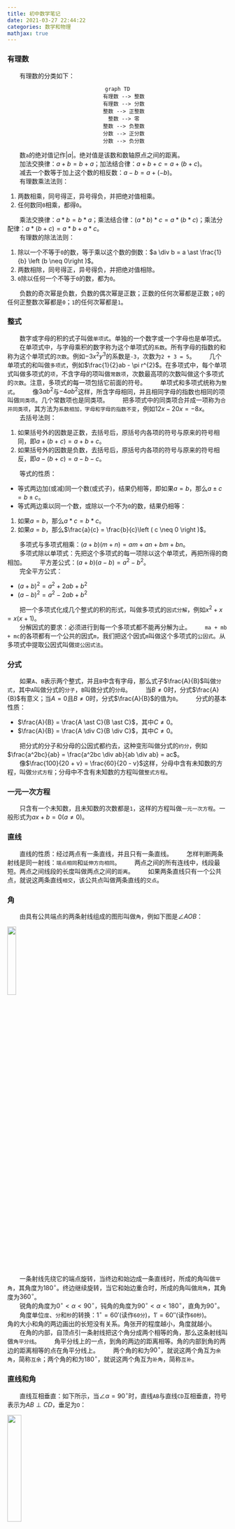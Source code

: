 ```yaml
---
title: 初中数学笔记
date: 2021-03-27 22:44:22
categories: 数学和物理
mathjax: true
---
```

### 有理数

&emsp;&emsp;有理数的分类如下：<!--more-->

<div align="center">

``` mermaid
graph TD
    有理数 --> 整数
    有理数 --> 分数
    整数 --> 正整数
    整数 --> 零
    整数 --> 负整数
    分数 --> 正分数
    分数 --> 负分数
```

</div>

&emsp;&emsp;数`a`的绝对值记作$\left | a \right |$。绝对值是该数和数轴原点之间的距离。<br>
&emsp;&emsp;加法交换律：$a + b = b + a$；加法结合律：$a + b + c = a + (b + c)$。<br>
&emsp;&emsp;减去一个数等于加上这个数的相反数：$a - b = a + (-b)$。<br>
&emsp;&emsp;有理数乘法法则：

1. 两数相乘，同号得正，异号得负，并把绝对值相乘。
2. 任何数同`0`相乘，都得`0`。

&emsp;&emsp;乘法交换律：$a \ast b = b \ast a$；乘法结合律：$(a \ast b) \ast c = a \ast (b \ast c)$；乘法分配律：$a \ast (b + c) = a \ast b + a \ast c$。<br>
&emsp;&emsp;有理数的除法法则：

1. 除以一个不等于`0`的数，等于乘以这个数的倒数：$a \div  b = a \ast \frac{1}{b} \left (b \neq 0\right )$。<br>
2. 两数相除，同号得正，异号得负，并把绝对值相除。
3. `0`除以任何一个不等于`0`的数，都为`0`。

&emsp;&emsp;负数的奇次幂是负数，负数的偶次幂是正数；正数的任何次幂都是正数；`0`的任何正整数次幂都是`0`；`1`的任何次幂都是`1`。

### 整式

&emsp;&emsp;数字或字母的积的式子叫做`单项式`。单独的一个数字或一个字母也是单项式。
&emsp;&emsp;在单项式中，与字母乘积的数字称为这个单项式的`系数`。所有字母的指数的和称为这个单项式的`次数`。例如$-3x^{2}y^{3}$的系数是`-3`，次数为`2 + 3 = 5`。
&emsp;&emsp;几个单项式的和叫做`多项式`，例如$\frac{1}{2}ab - \pi r^{2}$。在多项式中，每个单项式叫做多项式的`项`，不含字母的项叫做`常数项`，次数最高项的次数叫做这个多项式的`次数`。注意，多项式的每一项包括它前面的符号。
&emsp;&emsp;单项式和多项式统称为`整式`。
&emsp;&emsp;像$3ab^{2}$与$-4ab^{2}$这样，所含字母相同，并且相同字母的指数也相同的项叫做`同类项`。几个常数项也是同类项。
&emsp;&emsp;把多项式中的同类项合并成一项称为`合并同类项`，其方法为`系数相加，字母和字母的指数不变`，例如$12x - 20x = -8x$。<br>
&emsp;&emsp;去括号法则：

1. 如果括号外的因数是正数，去括号后，原括号内各项的符号与原来的符号相同，即$a + (b + c) = a + b + c$。<br>
2. 如果括号外的因数是负数，去括号后，原括号内各项的符号与原来的符号相反，即$a - (b + c) = a - b - c$。<br>

&emsp;&emsp;等式的性质：

- 等式两边加(或减)同一个数(或式子)，结果仍相等，即如果$a = b$，那么$a \pm c = b \pm c$。<br>
- 等式两边乘以同一个数，或除以一个不为`0`的数，结果仍相等：

1. 如果$a = b$，那么$a \ast c = b \ast c$。<br>
2. 如果$a = b$，那么$\frac{a}{c} = \frac{b}{c}\left ( c \neq 0 \right )$。<br>

&emsp;&emsp;多项式与多项式相乘：$(a + b)(m + n) = am + an + bm + bn$。<br>
&emsp;&emsp;多项式除以单项式：先把这个多项式的每一项除以这个单项式，再把所得的商相加。
&emsp;&emsp;平方差公式：$(a + b)(a - b) = a^2 - b^2$。<br>
&emsp;&emsp;完全平方公式：

- $(a + b)^2 = a^2 + 2ab + b^2$<br>
- $(a - b)^2 = a^2 - 2ab + b^2$<br>

&emsp;&emsp;把一个多项式化成几个整式的积的形式，叫做多项式的`因式分解`，例如$x^2 + x = x(x + 1)$。<br>
&emsp;&emsp;分解因式的要求：必须进行到每一个多项式都不能再分解为止。
&emsp;&emsp;`ma + mb + mc`的各项都有一个公共的因式`m`，我们把这个因式`m`叫做这个多项式的`公因式`。从多项式中提取公因式叫做`提公因式法`。

### 分式

&emsp;&emsp;如果`A`、`B`表示两个整式，并且`B`中含有字母，那么式子$\frac{A}{B}$叫做`分式`，其中`A`叫做分式的`分子`，`B`叫做分式的`分母`。
&emsp;&emsp;当$B \neq 0$时，分式$\frac{A}{B}$有意义；当$A = 0$且$B \neq 0$时，分式$\frac{A}{B}$的值为`0`。
&emsp;&emsp;分式的基本性质：

- $\frac{A}{B} = \frac{A \ast C}{B \ast C}$，其中$C \neq 0$。
- $\frac{A}{B} = \frac{A \div C}{B \div C}$，其中$C \neq 0$。

&emsp;&emsp;把分式的分子和分母的公因式都约去，这种变形叫做分式的`约分`，例如$\frac{a^2bc}{ab} = \frac{a^2bc \div ab}{ab \div ab} = ac$。<br>
&emsp;&emsp;像$\frac{100}{20 + v} = \frac{60}{20 - v}$这样，分母中含有未知数的方程，叫做`分式方程`；分母中不含有未知数的方程叫做`整式方程`。

### 一元一次方程

&emsp;&emsp;只含有一个未知数，且未知数的次数都是`1`，这样的方程叫做`一元一次方程`。一般形式为$ax + b = 0\left ( a \neq 0\right )$。<br>

### 直线

&emsp;&emsp;直线的性质：经过两点有一条直线，并且只有一条直线。
&emsp;&emsp;怎样判断两条射线是同一射线：`端点相同`和`延伸方向相同`。
&emsp;&emsp;两点之间的所有连线中，线段最短。两点之间线段的长度叫做两点之间的`距离`。
&emsp;&emsp;如果两条直线只有一个公共点，就说这两条直线`相交`，该公共点叫做两条直线的`交点`。

### 角

&emsp;&emsp;由具有公共端点的两条射线组成的图形叫做`角`，例如下图是$\angle AOB$：

<img src="./初中数学笔记/角.png" width=20%>

&emsp;&emsp;一条射线先绕它的端点旋转，当终边和始边成一条直线时，所成的角叫做`平角`，其角度为$180^{\circ}$。终边继续旋转，当它和始边重合时，所成的角叫做`周角`，其角度为$360^{\circ}$。<br>
&emsp;&emsp;锐角的角度为$0^{\circ}< \alpha < 90^{\circ}$，钝角的角度为$90^{\circ}< \alpha < 180^{\circ}$，直角为$90^{\circ}$。<br>
&emsp;&emsp;角度单位`度`、`分`和`秒`的转换：$1^{\circ} = {60}'$(读作`60分`)，${1}' = 60''$(读作`60秒`)。
&emsp;&emsp;角的大小和角的两边画出的长短没有关系。角张开的程度越小，角度就越小。
&emsp;&emsp;在角的内部，自顶点引一条射线把这个角分成两个相等的角，那么这条射线叫做`角平分线`。
&emsp;&emsp;角平分线上的一点，到角的两边的距离相等。角的内部到角的两边的距离相等的点在角平分线上。
&emsp;&emsp;两个角的和为$90^{\circ}$，就说这两个角互为`余角`，简称`互余`；两个角的和为$180^{\circ}$，就说这两个角互为`补角`，简称`互补`。

### 直线和角

&emsp;&emsp;直线互相垂直：如下所示，当$\angle \alpha = 90^{\circ}$时，直线`AB`与直线`CD`互相垂直，符号表示为$AB \perp CD$，垂足为`O`：

<img src="./初中数学笔记/直线垂直.png" width=25%>

&emsp;&emsp;一条直线的垂线有无数条。过直线上(或外)一点，有且只有一条直线与已知直线垂直。
&emsp;&emsp;垂线段：在下图中，线段`PO`与直线$l$互相垂直，我们称`PO`为点`P`到直线$l$的垂线段：

<img src="./初中数学笔记/垂线段.png" width=30%>

&emsp;&emsp;连接直线外的一点和直线上各点的所有线段中，垂线段最短。直线外一点到这条直线的垂线段的长度，叫做`点到直线的距离`。
&emsp;&emsp;三线八角：两条直线`AB`和`CD`被第三条直线`EF`所截，构成`8`个角，简称`三线八角`。直线`AB`和`CD`是被截直线，`EF`是截线：

<img src="./初中数学笔记/三线八角.png" width=30%>

&emsp;&emsp;上图中的$\angle 1$和$\angle 5$的关系是`同位角`，其特点如下：

1. 两角在截线的同侧。
2. 两角在被截直线的同一方。

&emsp;&emsp;上图中的$\angle 3$和$\angle 5$的关系是`内错角`，其特点如下：

1. 两角在截线的同侧。
2. 两角在被截直线之间。

&emsp;&emsp;上图中的$\angle 4$和$\angle 5$的关系是`同旁内角`，其特点如下：

1. 两角在截线的同侧。
2. 两角在被截直线之间。

&emsp;&emsp;平行线：在同一平面内，不相交的两条直线叫做`平行线`，记作$AB \parallel CD$。<br>
&emsp;&emsp;平行公理：经过直线外一点，有且仅有一条直线与这条直线平行。如果两条直线都和第三条直线平行，那么这两条直线也平行。
&emsp;&emsp;两条直线被第三条直线所截：

1. 如果同位角相等，那么这两条直线平行。
2. 如果内错角相等，那么这两条直线平行。
3. 如果同旁内角互补，那么这两条直线平行。

&emsp;&emsp;两条平行线被第三条直线所截，则同位角相等、内错角相等，并且同旁内角互补。

### 命题

&emsp;&emsp;一般的，在数学中把用语言、符号或式子表达的，可以判断真假的陈述句叫做`命题`。
&emsp;&emsp;如果题设成立，那么结论一定成立，这样的命题称为`真命题`；如果题设成立时，不能保证结论一定成立，那么这样的命题称为`假命题`。
&emsp;&emsp;一些命题的正确性是经过推理过程证明的，这样得到的真命题叫做`定理`，而这个推理过程叫做`证明`。
&emsp;&emsp;对于两个命题，如果一个命题的条件和结论分别是另外一个命题的结论和条件，那么这两个命题叫做`互逆命题`，其中一个命题叫做`原命题`，另外一个命题叫做原命题的`逆命题`。
&emsp;&emsp;四种命题的形式：设`p`为原命题条件，`q`为原命题结论，则：

1. `原命题`：若`p`则`q`。
2. `逆命题`：若`q`则`p`。
3. `否命题`：若`非p`则`非q`。
4. `逆否命题`：若`非q`则`非p`。

&emsp;&emsp;四种命题的真假关系：

1. 两个命题互为逆否命题，它们有相同的真假性。
2. 两个命题为互逆命题或互否命题，它们的真假性没有关系。

<img src="./初中数学笔记/四种命题的关系.png" width=50%>

&emsp;&emsp;用联结词`且`把`p`与`q`联结起来称为一个新命题，记作$p \wedge q$，读作`p且q`。
&emsp;&emsp;用联结词`或`把`p`与`q`联结起来称为一个新命题，记作$p \vee q$，读作`p或q`。
&emsp;&emsp;对于一个命题`p`如果将它否定，就得到一个新命题，记作$\neg p$，读作`非p`。

$p$ | $q$ | $p \wedge q$ | $p \vee q$ | $\neg p$
----|-----|--------------|------------|---------
真  | 真  | 真            | 真         | 假
真  | 假  | 假            | 真         | 假
假  | 真  | 假            | 真         | 真
假  | 假  | 假            | 假         | 真

### 平移

&emsp;&emsp;把一个图形整体沿着某一直线方向移动，会得到一个新的图形，该图形与原图形的形状和大小完全相同。
&emsp;&emsp;新图形的每一个点，都是原图形中的某一点移动后得到的，这两个点是对应点，连接各组对应点的线段平行且相等。图形的这种移动叫做`平移变换`，简称`平移`。

### 平方根和算术平方根

&emsp;&emsp;如果$x^{2} = a \left ( x > 0\right )$，则`x`叫做`a`的`算术平方根`，记作$x = \sqrt{a}$。规定`0`的算术平方根是`0`，即$\sqrt{0} = 0$。<br>
&emsp;&emsp;如果$x^{2} = a$，那么`x`叫做`a`的`平方根`，也叫做`二次方根`。求一个数的平方根的运算，叫做`开平方`，其中`a`叫`被平方数`。
&emsp;&emsp;平方根和算术平方根的联系：

1. 平方根包含算术平方根，算术平方根是平方根的一种。
2. `0`的平方根和算术平方根都是`0`。

&emsp;&emsp;平方根和算术平方根的区别：

1. 一个正数有`2`个平方根，只有`1`个算术平方根。
2. 正数`a`的算术平方根表示为$\sqrt{a}$，而平方根表示为$\pm \sqrt{a}$。

### 二次根式

&emsp;&emsp;一般地，我们把形如$\sqrt{a}(a \geq 0)$的式子叫做`二次根式`。$\sqrt{a}$是一个非负数。<br>
&emsp;&emsp;非负数的算术平方根的平方等于它本身，即$(\sqrt{a})^2 = a (a \geq 0)$。<br>
&emsp;&emsp;二次根式还有如下性质：

$$
\sqrt{a^2} = \left\{\begin{matrix}
a & a > 0 \\
0 & a = 0 \\
-a & a < 0
\end{matrix}\right.
$$

&emsp;&emsp;二次根式乘法法则：$\sqrt{a} \ast \sqrt{b} = \sqrt{a \ast b}(a \geq 0且b \geq 0)$。<br>
&emsp;&emsp;二次根式除法法则：$\frac{\sqrt{a}}{\sqrt{b}} = \sqrt{\frac{a}{b}}(a \geq 0且b > 0)$。<br>
&emsp;&emsp;`最简二次根式`是满足下列两个条件的二次根式：

1. 被开方数不含分母，且分母中不含二次根式。
2. 被开方数中不含有能开得尽方的因数或因式。

### 立方根

&emsp;&emsp;一般的，如果一个数的立方等于`a`，这个数就叫做`a`的`立方根`，也叫做`三次方根`，记作$\sqrt[3]{a}$。求一个数的立方根的运算，叫做`开立方`。

### 无理数

&emsp;&emsp;任何一个有理数都可以写成有限小数或无线循环小数。无限不循环小数叫做`无理数`。
&emsp;&emsp;有理数和无理数统称为`实数`。实数与数轴上的点是一一对应的。

### 直角坐标系

&emsp;&emsp;象限图如下：

<img src="./初中数学笔记/象限图.png" width=30%>

&emsp;&emsp;坐标轴上的点不属于任何象限。原点的坐标是$(0, 0)$。<br>
&emsp;&emsp;第一、二、三、四象限内的坐标的符号分别是$(+, +)$、$(-, +)$、$(-, -)$和$(+, -)$。<br>
&emsp;&emsp;坐标轴上点的坐标至少有一个是`0`：横坐标上点的纵坐标为`0`，表示为$(x, 0)$；纵坐标上点的横坐标为`0`，表示为$(0, y)$。<br>
&emsp;&emsp;纵坐标相同的点的连线平行于`x`轴；横坐标相同的点的连线平行于`y`轴。
&emsp;&emsp;点关于`x`轴对称，则横坐标相同，纵坐标互为相反数；点关于`y`轴对称，则纵坐标相同，横坐标互为相反数；点关于原点对称，则横坐标、纵坐标均互为相反数。
&emsp;&emsp;在平面直角坐标系中，将点$(x, y)$向右平移`a`个单位长度，可以得到对应点$(x + a, y)$；将点$(x, y)$向左平移`a`个单位长度，可以得到对应点$(x - a, y)$。<br>
&emsp;&emsp;在平面直角坐标系中，将点$(x, y)$向上平移`b`个单位长度，可以得到对应点$(x, y + b)$；将点$(x, y)$向下平移`b`个单位长度，可以得到对应点$(x, y - b)$。

### 立体图形

&emsp;&emsp;立体图形的分类如下：

<div align="center">

``` mermaid
graph TD
    立体图形 --> 柱体
    柱体 --> 圆柱
    柱体 --> 棱柱
    立体图形 --> 球体
    立体图形 --> 锥体
    锥体 --> 锥柱
    锥体 --> 棱锥
```

</div>

### 二元一次方程

&emsp;&emsp;含有`2`个未知数，并且含有未知数的项的次数都是`1`，这样的方程叫做`二元一次方程`，例如$x + y = 22$。<br>
&emsp;&emsp;把具有相同未知数的`2`个二元一次方程合在一起，就组成了一个`二元一次方程组`。如下的方程组也可以称为二元一次方程组：

$$
\left\{\begin{matrix}
x = 6\\
x + y = 8
\end{matrix}\right.
$$

&emsp;&emsp;使二元一次方程两边的值都相同的`2`个未知数的值，叫做`二元一次方程的解`。二元一次方程组的两个方程的公共解，叫做`二元一次方程组的解`。

### 调查

&emsp;&emsp;考察全体对象的调查叫做`全面调查`，也叫做`普查`。
&emsp;&emsp;只抽取一部分对象进行调查，然后根据调查数据推断全体对象的情况叫做`抽样调查`。
&emsp;&emsp;要考察的全体对象称为`总体`。组成总体的每一个考察对象叫做`个体`。被抽取的那些个体组成一个`样本`。样本中的个体数量叫做`样本容量`。
&emsp;&emsp;一般地，设一个总体含有`N`个个体，如果通过逐个抽取的方法从中抽取一个样本，且每次抽取时各个个体被抽到的概率相等，则这样的抽样方法叫做`简单随机抽样`。
&emsp;&emsp;频率分布直方图如下，其制作步骤为：

1. 找出所有数据中的最大值和最小值，并算出它们的差。
2. 决定组距和组数。
3. 将数组进行分组。
4. 将数据以表格的形式列出来。
5. 画频数分布直方图。

<img src="./初中数学笔记/频率分布直方图.png" width=30%>

&emsp;&emsp;连接频率分布直方图中各个小长方形上端的中点，就得到了频率分布折线图。
&emsp;&emsp;随着样本容量的增加，作图时所分的组数增加，组距减少，相应的频率折线图会越来越接近于一条光滑的曲线，这条曲线在统计中称为`总体密度曲线`。

### 三角形

&emsp;&emsp;由三条不在同一条直线上的线段顺次连接组成的平面图形叫做`三角形`。下图是$\Delta ABC$：

<img src="./初中数学笔记/三角形.png" width=25%>

&emsp;&emsp;三角形面积的计算公式：`面积 = 底 * 高 ÷ 2`。
&emsp;&emsp;三角形的分类如下：

- `锐角三角形`：三个角都是锐角的三角形。
- `直角三角形`：有一个角是直角的三角形。
- `钝角三角形`：有一个角是钝角的三角形。

&emsp;&emsp;三角形的任意两边之和大于第三条边。这也说明三条线段要组成一个三角形，必须满足任意两条线段的和大于第三条边。
&emsp;&emsp;在三角形中，任意两边之差小于第三条边。
&emsp;&emsp;从三角形中的一个顶点向它的对边所在的直线做垂线，顶点和垂足之间的线段叫做三角形的`高`。
&emsp;&emsp;在三角形中，连接一个顶点与它对边中点的线段，叫做这个三角形这条边上的`中线`。三角形的三条中线相较于一点，交点在三角形的内部。
&emsp;&emsp;在一个三角形中，一个内角的角平分线与它的对边相交，这个角的顶点与交点之间的线段，叫做三角形的`角平分线`。三角形的三条角平分线相较于一点，交点在三角形的内部。
&emsp;&emsp;三角形具有稳定性，而四边形不具有稳定性。
&emsp;&emsp;三角形的内角和为$180^{\circ}$。<br>
&emsp;&emsp;在三角形中，内角的一边与另一边的反向延长线组成的角，叫做三角形的`外角`，例如$\Delta ACD$：

<img src="./初中数学笔记/外角.png" width=30%>

&emsp;&emsp;三角形的一个外角等于与它不相邻的两个内角的和。三角形的一个外角大于任何一个与它不相邻的内角。
&emsp;&emsp;能够完全重合的两个三角形叫做`全等三角形`，例如下图是`2`个全等三角形，记作$\Delta ABC \cong \Delta DEF$，读作`三角形ABC全等于三角形DEF`：

<img src="./初中数学笔记/全等三角形.png" width=50%>

&emsp;&emsp;在全等三角形中，互相重合的顶点叫做`对应顶点`，互相重合的边叫做`对应边`，互相重合的角叫做`对应角`。
&emsp;&emsp;注意，当$\Delta ABC \cong \Delta DEF$时，通常把对应顶点的字母写在对应的位置上。<br>
&emsp;&emsp;三角形全等判定：

1. 三边对应相等的两个三角形全等。
2. 两边和它们的夹角对应相等的两个三角形全等。
3. 两角和它们的夹边对应相等的两个三角形全等。
4. 有两角和其中一个角所对的边对应相等的两个三角形全等。
5. 斜边和一条直角边对应相等的两个直角三角形全等。

&emsp;&emsp;在直角三角形中，如果一个锐角等于$30^{\circ}$，那么它所对的直角边等于斜边的一半。<br>
&emsp;&emsp;如果三角形一边上的中线等于这条边的一半，那么这个三角形是直角三角形。

### 多边形

&emsp;&emsp;一般的，由`n`条不在同一直线上的线段首尾顺次连接组成的图形，叫做`n边形`，又称为`多边形`。
&emsp;&emsp;在平面内，内角都相等，边也相等的多边形叫做`正多边形`。
&emsp;&emsp;`n`边形的内角和是$(n - 2) \ast 180^{\circ}$，外角和是$360^{\circ}$。<br>
&emsp;&emsp;`正n边形`是具有`n`条相等边的正多边形。
&emsp;&emsp;圆的内接正`n`边形：依次连接各分点所得的多边形是这个圆的内接正`n`边形，而这个圆称为正`n`边形的`外接圆`。
&emsp;&emsp;圆的外切正`n`边形：经过各分点作圆的切线，以相邻切线的交点为顶点的多边形是这个圆的外切正`n`边形，而这个圆称为正`n`边形的`内切圆`。
&emsp;&emsp;一个正多边形一定有外接圆和内切圆。
&emsp;&emsp;正多边形的外接圆(或内切圆)的圆心叫做正多边形的`中心`；正多边形的外接圆的半径叫做正多边形的`半径`；正多边形的每一条边所对的外接圆的圆心角叫做正多边形的`中心角`；正多边形的外接圆圆心(或内切圆圆心)到正多边形某一边的距离是正多边形的`边心距`。

### 轴对称

&emsp;&emsp;把一个图形沿着某一条直线折叠，如果它能够与另一个图形重合，那么就说明这两个图形关于这条直线对称，或者说这两个图形出`轴对称`。我们把这条直线叫做`对称轴`。折叠后重合的点是对应点，叫做`对称点`。
&emsp;&emsp;经过线段的中点且与之垂直的直线，就叫做`垂直平分线`，也叫`中垂线`。
&emsp;&emsp;如果两个图形关于某直线对称，那么对称轴是任何一对对称点所连线段的垂直平分线。
&emsp;&emsp;线段垂直平分线上的点到这条线段两个端点的距离相等。与一条线段两个端点距离相等的点，在这条线段的垂直平分线上。
&emsp;&emsp;三角形三条边的垂直平分线相交于一点，这个点到三角形三个顶点的距离相等。

### 等腰三角形

&emsp;&emsp;有两条边相等的三角形叫做`等腰三角形`。相等的两边叫做`腰`，另一边叫做`底边`，两腰的夹角叫做`顶角`，腰和底边的夹角叫`底角`。
&emsp;&emsp;等腰三角形的底角相等。
&emsp;&emsp;等腰三角形的三线合一：等腰三角形的角平分线、底边的中垂线、底边上的高互相重合。

### 等边三角形

&emsp;&emsp;三条边都相等的三角形叫做`等边三角形`。等边三角形的内角都相等，为$60^{\circ}$。<br>
&emsp;&emsp;等边三角形的判定：

1. 三条边都相等。
2. 三个内角都相等。
3. 由一个内角为$60^{\circ}$的等腰三角形。

### 勾股定理

&emsp;&emsp;`勾股定理`：如果直角三角形的两直角边长分别为`a`、`b`，斜边长为`c`，那么$a^2 + b^2 = c^2$。<br>
&emsp;&emsp;勾股定理的逆定理：如果三角形的`3`个边长`a`、`b`、`c`满足$a^2 + b^2 = c^2$，那么这个三角形是直角三角形。

### 幂

&emsp;&emsp;规定$a^0 = 1$，其中$a \neq 0$。<br>
&emsp;&emsp;同底数幂的相乘，底数不变，指数相加，即$a^{m} \ast a^{n} = a^{m + n}$，其中`m`和`n`都是整数。
&emsp;&emsp;同底数幂的相除，底数不变，指数相减，即$a^{m} \div a^{n} = a^{m - n}$，其中`m`和`n`都是整数。
&emsp;&emsp;幂的乘方的运算公式：$(a^{m})^{n} = a^{mn}$，其中`m`和`n`都是整数。
&emsp;&emsp;积的乘方的运算公式：$(ab)^{n} = a^{n}b^{n}$，其中`n`为整数。
&emsp;&emsp;商的乘方的运算公式：$(\frac{a}{b})^{n} = \frac{a^n}{b^n}$，其中`n`为整数。

### 一元二次方程

&emsp;&emsp;只含有一个未知数，并且未知数项的最高次数是`2`的整式方程叫做`一元二次方程`。
&emsp;&emsp;一元二次方程经过整理都可化成一般形式$ax^2 + bx + c = 0(a \neq 0)$，其中$ax^2$叫作`二次项`，$a$是二次项系数；$bx$叫作`一次项`，$b$是一次项系数；$c$叫作`常数项`。
&emsp;&emsp;使一元二次方程等号两边相等的未知数的值，叫做`一元二次方程的解`，也叫做`一元二次方程的根`。
&emsp;&emsp;一元二次方程的解的可能形式：形如$(x + m)^2 = n$的一元二次方程：

1. 当$n > 0$时，一元二次方程有两个不相等的实数根。
2. 当$n = 0$时，一元二次方程有两个相等的实数根。
3. 当$n < 0$时，一元二次方程没有实数根。

&emsp;&emsp;将一元二次方程转化为$(x + m)^2 = n(n \geq 0)$的形式叫做`配方法`。
&emsp;&emsp;求根公式：解一元二次方程$ax^2 + bx + c = 0(a \neq 0)$，若$b^2 - 4ac \geq 0$，可得方程的根：

$$
x = \frac{-b \pm \sqrt{b^2 - 4ac}}{2a}
$$

&emsp;&emsp;用求根公式解一元二次方程的方法叫做`公式法`。其中式子$b^2 - 4ac$叫做一元二次方程$ax^2 + bx + c = 0(a \neq 0)$的`判别式`，通常用$\Delta$表示，即$\Delta = b^2 - 4ac$。若$b^2 - 4ac < 0$，则原方程无解。<br>
&emsp;&emsp;`韦达定理`：设一元二次方程$ax^2 + bx + c = 0(a \neq 0)$的两个根分别为$x_1$、$x_2$，则它们有如下关系：

$$
\begin{align}
x_1 + x_2 &= -\frac{b}{a} \notag \\
x_1 * x_2 &= \frac{c}{a} \notag
\end{align}
$$

### 二次函数

&emsp;&emsp;一般地，把形如$y = ax^2 + bx + c(a \neq 0)$的函数叫做`二次函数`，其中$a$称为`二次项系数`，$b$为`一次项系数`，$c$为`常数项`。`x`为自变量，`y`为因变量。
&emsp;&emsp;二次函数的图像形如物体抛射时所经过的路径，我们把它叫做`抛物线`。对称轴与抛物线的交点叫做抛物线的`顶点`。顶点是抛物线的最高点或最低点。
&emsp;&emsp;当$a > 0$时，抛物线$y = ax^2$的对称轴是`y`轴，顶点是原点，开口向上，顶点是抛物线的最低点，$a$越大，抛物线的开口越小。<br>
&emsp;&emsp;当$a < 0$时，抛物线$y = ax^2$的对称轴是`y`轴，顶点是原点，开口向下，顶点是抛物线的最高点，$\left | a \right |$越大，抛物线的开口越小。<br>
&emsp;&emsp;抛物线$y = ax^2 + k$的图像可由$y = ax^2$图像向上或向下平移得到：当$k > 0$，向上平移；当$k < 0$，向下平移。<br>
&emsp;&emsp;抛物线$y = ax^2 + k$的性质：

1. 当$a > 0$时，开口向上；当$a < 0$时，开口向下。
2. 对称轴是`y`轴。
3. 顶点坐标是$(0, k)$。
4. $\left | a \right |$越大，开口越小。

&emsp;&emsp;抛物线$y = a(x - h)^2$的性质：

1. 当$a > 0$时，开口向上；当$a < 0$时，开口向下。
2. 对称轴是$x = h$。
3. 顶点坐标是$(h, 0)$。
4. $\left | a \right |$越大，开口越小。

&emsp;&emsp;抛物线左右移动的原则是`左加右减`：

1. 把抛物线$y = -\frac{1}{2}x^2$向左平移`1`个单位，就得到抛物线$y = -\frac{1}{2}(x + 1)^2$。<br>
2. 把抛物线$y = -\frac{1}{2}x^2$向右平移`1`个单位，就得到抛物线$y = -\frac{1}{2}(x - 1)^2$。

&emsp;&emsp;抛物线$y = a(x - h)^2 + k$的性质：

1. 当$a > 0$时，开口向上；当$a < 0$时，开口向下。
2. 对称轴是$x = h$。
3. 顶点坐标是$(h, k)$。
4. $\left | a \right |$越大，开口越小。

&emsp;&emsp;把函数$y = ax^2 + bx + c$通过配方法变成`顶点式`：

$$
y = ax^2 + bx + c = a(x + \frac{b}{2a})^2 + \frac{4ac - b^2}{4a}
$$

其中对称轴是$x = -\frac{b}{2a}$，顶点是$(-\frac{b}{2a}, \frac{4ac - b^2}{4a})$。<br>
&emsp;&emsp;二次函数$y = ax^2 + bx + c$的图像与`x`轴交点的个数：

1. 如果$b^2 - 4ac > 0$，则有`2`个交点。
2. 如果$b^2 - 4ac = 0$，则有`1`个交点。
3. 如果$b^2 - 4ac < 0$，则没有交点。

### 旋转

&emsp;&emsp;在平面内，一个图形绕着一个定点`O`转动一定的角度，得到另一个图形的变化叫做`旋转`。这个定点叫做`旋转中心`，旋转的角度叫做`旋转角`。如果一个图形上的点`A`经过旋转变为点`A'`，那么这两个点叫做旋转的`对应点`。
&emsp;&emsp;旋转的性质如下：

1. 旋转前、后的图形全等。
2. 对应点到旋转中心的距离相等。
3. 每一对对应点与旋转中心所连线段的夹角等于旋转角。

&emsp;&emsp;`中心对称`：如果把一个图形绕着某一点旋转$180^{\circ}$后，能与另一个图形重合，那么我们就说，这两个图形成中心对称。这个点叫做`对称中心`，这两个图形中的对应点叫做关于中心的`对称点`。
&emsp;&emsp;关于中心对称的两个图形，对称点所连线段经过对称中心，而且被对称中心平分。
&emsp;&emsp;`中心对称图形`：如果把一个图形绕着某一点旋转$180^{\circ}$后，能与自身重合，那么我们就说，这个图形成中心对称图形。<br>
&emsp;&emsp;点的对称变换：

1. 关于原点对称：两个点关于原点对称时，它们的坐标的符号相反，即点$P(x, y)$关于原点的对称点为$P'(-x, -y)$。
2. 关于`x`轴对称：两个点关于`x`轴对称时，它们的坐标中，`x`相等，`y`的符号相反，即点$P(x, y)$关于`x`轴的对称点为$P'(x, -y)$。
3. 关于`y`轴对称：两个点关于`y`轴对称时，它们的坐标中，`y`相等，`x`的符号相反，即点$P(x, y)$关于`y`轴的对称点为$P'(-x, y)$。
4. 关于直线$y = x$对称：两个点关于直线$y = x$对称时，横坐标与纵坐标互相对换，即$P(x, y)$关于直线$y = x$的对称点为$P'(y, x)$。
5. 两个点关于直线$y = -x$对称时，横坐标与纵坐标互相对换，并且取反，即$P(x, y)$关于直线$y = -x$的对称点为$P'(-y, -x)$。

### 扇形

&emsp;&emsp;一条圆弧和经过这条圆弧两端的两条半径所围成的图形叫`扇形`。
&emsp;&emsp;`弧长公式`：若设$\odot O$的半径为`R`，则$n^{\circ}$的圆心角所对的弧长$l$为：

$$
l = \frac{n \pi R}{180}
$$

&emsp;&emsp;若设$\odot O$的半径为`R`，则$n^{\circ}$的圆心角所对的弧长$S$为：

$$
S = \frac{n \pi R^2}{360}
$$

&emsp;&emsp;用弧长$l$来表示扇形的面积：$S = \frac{1}{2}lR$。

### 圆锥

&emsp;&emsp;以直角三角形的直角边所在直线为旋转轴，其余两边旋转$360^{\circ}$而成的曲面所围成的几何体叫做`圆锥`。
&emsp;&emsp;垂直于轴的边旋转而成的曲面叫做圆锥的`底面`。不垂直于轴的边旋转而成的曲面叫做圆锥的`侧面`。
&emsp;&emsp;圆锥的`高`：圆锥的顶点到圆锥的底面圆心之间的距离。
&emsp;&emsp;圆锥的`母线`：圆锥底面圆周上任意一点到顶点的距离。
&emsp;&emsp;设圆锥的底面半径为$r$，母线长度为$l$，高为$h$，则$l^2 = r^2 + h^2$。<br>
&emsp;&emsp;圆锥的`侧面积`：将圆锥的侧面沿母线展开，是一个扇形，这个扇形的弧长等于圆锥底面的周长，而扇形的半径等于圆锥的母线的长。
&emsp;&emsp;设圆锥的母线长度为$l$，底面半径为$r$，则：

$$
S_{侧} = \pi rl
$$
$$
S_{全} = S_{侧} + S_{底} = \pi rl + \pi r^2
$$

&emsp;&emsp;一个圆锥的体积等于与它等底等高的圆柱的体积的$\frac{1}{3}$。设圆锥的高为$h$，底面半径为$r$，则圆锥的体积为$V = \frac{1}{3} \pi r^2 h$。

### 随机事件

&emsp;&emsp;在条件`S`下，一定会发生的事件，叫做相对条件`S`的必然事件，简称`必然事件`，记作$\Omega$。<br>
&emsp;&emsp;在条件`S`下，一定不可能发生的事件，叫做相对条件`S`的不可能事件，简称`不可能事件`，记作$\Phi$。<br>
&emsp;&emsp;必然事件和不可能事件统称为相对条件`S`的确定事件，简称`确定事件`。
&emsp;&emsp;在随机试验中，可能出现也可能不出现，而在大量重复试验中具有某种规律性的事件叫做`随机事件`。
&emsp;&emsp;`概率`是反映随机事件出现的可能性大小。假设对某一随机现象进行了`n`次试验与观察，其中`A`事件出现了`m`次，即其出现的频率为$\frac{m}{n}$。经过大量反复试验，常有$\frac{m}{n}$越来越接近于某个确定的常数。该常数即为事件`A`出现的`概率`，常用$P(A)$表示。<br>
&emsp;&emsp;注意，在`n`种可能的结果中，事件`A`发生的次数`m`满足$0 \leq m \leq n$，所以$0 \leq \frac{m}{n} \leq 1$，因此$0 \leq P(A) \leq 1$。当$m = n$时，事件为必然事件，$P(A) = 1$；当$m = 0$时，事件为不可能事件，$P(A) = 0$。<br>
&emsp;&emsp;称`事件A、B中至少有一个发生`为事件`A`和事件`B`的`和事件`，也称`A`与`B`的`并事件`，记作$A \cup B$或$A + B$。<br>
&emsp;&emsp;称`事件A、B同时发生`为事件`A`与事件`B`的`积事件`，也称`A`与`B`的`交事件`，记作$A \cap B$或$AB$。<br>
&emsp;&emsp;若$AB$为不可能事件，则称事件`A`与事件`B`为`互斥事件`。若事件`A`与事件`B`互斥，则$P(A \cup B) = P(A) + P(B)$。<br>
&emsp;&emsp;若$A \cap B$为不可能事件，$A \cup B$为必然事件，则称事件`A`与事件`B`互为`对立事件`，其中$P(A) = 1 - P(B)$。事件`A`的对立事件是由不属于事件`A`的样本点组成，记作$\overline{A}$。<br>
&emsp;&emsp;事件`A`与事件`B`都不发生的事件为$\overline{A}\overline{B}$；事件`A`与事件`B`恰好有一个发生的事件为$(A \overline{B}) \cup (\overline{A} B)$；事件`A`与事件`B`至多有一个发生的事件为$(A \overline{B}) \cup (\overline{A} B) \cup (\overline{A} \overline{B})$。<br>
&emsp;&emsp;在概率计算中，每一种可能的出现情况称为一个`基本事件`。基本事件必须具有以下特点：

1. 任何两个基本事件是互斥的。
2. 任何事件(除了不可能事件)都可以表示为若干个基本事件的和。

&emsp;&emsp;当一个事件包含多个结果，且各个结果彼此互斥时，要用概率加法公式的推广，即$P(A_1 \cup A_2 \cup \cdots \cup A_n) = P(A_1) + P(A_2) + \cdots + P(A_n)$。<br>
&emsp;&emsp;如果一个随机试验所包含的单位事件是有限的，且每个单位事件发生的可能性均相等，则这种条件下的概率模型就叫`古典概型`。
&emsp;&emsp;古典概型的概率公式：$P(A) = \cfrac{A包含的基本事件的个数m}{基本事件的总数n}$。<br>
&emsp;&emsp;如果每个事件发生的概率只与构成该事件区域的长度(面积、体积或度数)成比例，则这样的概率模型称为`几何概型`。其特点如下：

- `无限性`：试验中所有可能出现的基本事件有无限多个。
- `等可能性`：每个基本事件出现的可能性相等。

&emsp;&emsp;几何概型的概率公式：$P(A) = \cfrac{构成事件A的区域长度(面积或体积)}{实验的全部结果所构成的区域长度(面积或体积)}$。<br>
&emsp;&emsp;在随机试验中，确定一个对应关系，使得每一个试验结果都用一个确定的数字表示。在这个对应关系下，数字随着试验结果的变化而变化。像这种随着试验结果变化而变化的变量称为`随机变量`。所有取值可以一一列出的随机变量，称为`离散型随机变量`。
&emsp;&emsp;设`X`为离散型随机变量，它的一切可能取值为$x_1$、$x_2$、$\cdots$、$x_n$，则称$P(X = x_i) = P_i$为`X`的`概率函数`或`概率分布`。
&emsp;&emsp;离散型随机变量`X`的概率分布列如下：

<table>
<tr align="center">
   <td>X</td>
   <td>x<sub>1</sub></td>
   <td>x<sub>2</sub></td>
   <td>...</td>
   <td>x<sub>i</sub></td>
   <td>...</td>
   <td>x<sub>n</sub></td>
</tr>
<tr align="center">
    <td>P</td>
    <td>p<sub>1</sub></td>
    <td>p<sub>2</sub></td>
    <td>...</td>
    <td>p<sub>i</sub></td>
    <td>...</td>
    <td>p<sub>n</sub></td>
</tr>
</table>

&emsp;&emsp;离散型随机变量的概率分布有两条基本性质：

1. $p_i \ge 0 \; (n = 1, \; 2, \; \cdots)$
2. $\sum\limits_{i = 1}^{n} p_i = 1$

&emsp;&emsp;`两点分布`或`伯努利分布`：若随机变量`X`服从两点分布，则其分布列如下：

<table>
<tr align="center">
    <td>X</td><td>0</td><td>1</td>
</tr>
<tr align="center">
    <td>P</td><td>1 - p</td><td>p</td>
</tr>
</table>

&emsp;&emsp;`超几何分布`：超几何分布描述了从有限`N`个物件(其中包含`M`个指定种类的物件)中抽出`n`个物件，成功抽出该指定种类的物件的次数(不放回)，记为$X \sim H(N, \; M, \; n)$。<br>
&emsp;&emsp;在含有`M`件次品的`N`件产品中，任取`n`件，恰好有`k`件次品，则事件$\{X = k\}$发生的概率为$P(X = k) = \cfrac{C_M^k C_{N-M}^{n - k}}{C_N^n}, \; k = 1, \; 2, \; \cdots, \; min\{n, \; M\}$。<br>
&emsp;&emsp;随机变量的线性关系：若`X`是随机变量，并且$Y = aX + b$，则`Y`也是随机变量。
&emsp;&emsp;在相同的条件下，重复做的`n`次试验称为`n`次独立重复试验，即若用$A_i \; (i = 1, \; 2, \; \cdots, \; n)$表示第`i`次试验结果，则$P(A_1 A_2 A_3 \cdots A_n) = P(A_1) P(A_2) P(A_3) \cdots P(A_n)$。<br>
&emsp;&emsp;`条件概率`：事件`A`在事件`B`发生的条件下发生的概率，表示为$P(A | B)$，其计算方法为$P(A | B) = \cfrac{P(AB)}{P(B)}$。<br>
&emsp;&emsp;条件概率的性质如下：

1. $0 \le P (A | B) \le 1$。
2. 若事件`B`与事件`C`是两个互斥事件，则$P((B \cup C) | A) = P(B | A) + P(C | A)$。

&emsp;&emsp;`相互独立`：设`A`、`B`是两个事件，如果满足等式$P(A \cap B) = P(AB) = P(A)P(B)$，则称事件`A`与`B`相互独立。
&emsp;&emsp;如果事件`A`与`B`相互独立，那么$A$与$\overline{B}$、$\overline{A}$与$B$、$\overline{A}$与$\overline{B}$也都相互独立。<br>
&emsp;&emsp;`二项分布`：在`n`次独立重复的试验中，设每次试验中事件`A`发生的概率为`p`。用`X`表示`n`次伯努利试验中事件`A`发生的次数，则`X`的可能取值为`0`、`1`、`...`、`n`。事件$\{X = k\}$为`n次试验中事件A恰好发生k次`，随机变量`X`的离散概率分布即为二项分布。
&emsp;&emsp;二项分布可以表示为$X \sim B(n, \; p)$，其公式为$P(X = k) = C_n^kp^k(1 - p)^{n - k} \; (k = 0, \; 1, \; \cdots , \; n)$。<br>
&emsp;&emsp;若离散型随机变量`X`的概率分布列为：

<table>
<tr align="center">
   <td>X</td>
   <td>x<sub>1</sub></td>
   <td>x<sub>2</sub></td>
   <td>...</td>
   <td>x<sub>i</sub></td>
   <td>...</td>
   <td>x<sub>n</sub></td>
</tr>
<tr align="center">
    <td>P</td>
    <td>p<sub>1</sub></td>
    <td>p<sub>2</sub></td>
    <td>...</td>
    <td>p<sub>i</sub></td>
    <td>...</td>
    <td>p<sub>n</sub></td>
</tr>
</table>

1. 称$E(X) = x_1p_1 + x_2p_2 + \cdots + x_ip_i + \cdots + x_np_n$为随机变量`X`的`均值`或`数学期望`，它反映了离散型随机变量取值的平均水平。
2. 称$D(X) = \sum\limits_{i =1}^n[x_i - E(X)]^2p_i$为随机变量`X`的`方差`，它刻画了随机变量`X`与其均值$E(X)$的平均偏离程度。
3. 称$\sqrt{D(X)}$为随机变量`X`的`标准差`。

&emsp;&emsp;均值与方差的性质：

1. $E(aX + b) = aE(X) + b$
2. $D(aX + b) = a^2D(X)$

&emsp;&emsp;两点分布的均值与方差：$E(X) = p$，$D(X) = p(1 - p)$。二项分布的均值与方差：$E(X) = np$，$D(X) = np(1 - p)$。<br>
&emsp;&emsp;`正态分布`也称`常态分布`或`高斯分布`。假如变量`X`的概率分布服从高斯分布，其中均值为$\mu$，方差为$\sigma^2$，那么将它记作$X \sim N(\mu, \; \sigma^2)$。表达式为$f(x) = \cfrac{1}{\sqrt{2\pi}\sigma} exp \left(-\cfrac{(x - \mu)^2}{2\sigma^2} \right)$，它是一条中间高，两端逐渐下降且完全对称的钟形曲线：

<img src="./初中数学笔记/正态分布曲线.png" width=40%>

&emsp;&emsp;正态分布的曲线性质如下：

1. 曲线在`x`轴上方，与`x`轴不相交。
2. 曲线是单峰的，它关于直线$x = \mu$对称。
3. 曲线在$x = \mu$处达到峰值$\cfrac{1}{\sqrt{2\pi}\sigma}$。
4. 曲线与`x`轴之间的面积为`1`。
5. 当$\sigma$一定时，曲线随着$\mu$的变化而沿`x`轴平移。
6. 当$\mu$一定时，曲线的形状由$\sigma$决定：

- $\sigma$越小，曲线越`瘦高`，表示总体的分布越集中。
- $\sigma$越大，曲线越`矮胖`，表示总体的分布越分散。

&emsp;&emsp;正态分布常用的三个数据：

1. $P(\mu - \sigma < x \le \mu + \sigma) = 0.6826$
2. $P(\mu - 2\sigma < x \le \mu + 2\sigma) = 0.9544$
3. $P(\mu - 3\sigma < x \le \mu + 3\sigma) = 0.9974$

### 复数

&emsp;&emsp;我们把形如$z = a + bi$($a$和$b$均为实数)的数称为`复数`，其中$a$称为`实部`，$b$称为`虚部`，$i$称为`虚数单位`。当$b \neq 0$时，$z$为实数；当$a = 0$，$b \neq 0$时，$z$为`纯虚数`。
&emsp;&emsp;复数相等：$a + bi = c + di \Leftrightarrow a = c且b = d$。<br>
&emsp;&emsp;对于复数$z = a + bi$，称复数$\overline{z} = a - bi$为$z$的`共轭复数`。
&emsp;&emsp;对于复数$z = a + bi$，它的模为$|z| = \sqrt{a^2 + b^2}$。<br>
&emsp;&emsp;设$z_1 = a + bi$，$z_2 = c + di$，则：

1. 加法：$z_1 + z_2 = (a + bi) + (c + di) = (a + c) + (b + d)i$。
2. 减法：$z_1 - z_2 = (a + bi) - (c + di) = (a - c) + (b - d)i$。
3. 乘法：$z_1 \ast z_2 = (a + bi) \ast (c + di) = (ac - bd) + (ad + bc)i$。
4. 除法：$\cfrac{z_1}{z_2} = \cfrac{a + bi}{c + di} = \cfrac{ac + bd}{c^2 + d^2} + \cfrac{bc - ad}{c^2 + d^2}i$。

&emsp;&emsp;复数常见的运算性质如下：

1. $i^2 = -1$。
2. 若$n \in N^{*}$，则$i^{4n} = 1$，$i^{4n + 1} = i$，$i^{4n + 2} = -1$，$i^{4n + 3} = -i$。
3. 若$n \in N^{*}$，则$i^{4n} + i^{4n + 1} + i^{4n + 2} + i^{4n + 3} = 0$。

### 数列

&emsp;&emsp;`数列`是以正整数集或它的有限子集为定义域的函数，是一列有序的数。
&emsp;&emsp;数列中的每一个数都叫做这个数列的`项`。排在第一位的数称为这个数列的`第1项`，通常也叫做`首项`，记为$a_1$。以此类推，排在第`n`位的数称为这个数列的`第n项`，通常用$a_n$表示。<br>
&emsp;&emsp;数列的第`n`项$a_n$与项的序数`n`之间的关系可以用一个公式$a_n = f(n)$来表示，这个公式就叫做这个数列的`通项公式`，例如$a_n = (-1)^{n + 1} + 1$。<br>
&emsp;&emsp;项数有限的数列称为`有穷数列`，项数无限的数列称为`无穷数列`。
&emsp;&emsp;常见数列有如下几种：

- 从第`2`项起，每一项都大于它的前一项的数列叫做`递增数列`。
- 从第`2`项起，每一项都小于它的前一项的数列叫做`递减数列`。
- 从第`2`项起，有些项大于它的前一项，有些项小于它的前一项的数列叫做`摆动数列`(或`摇摆数列`)。
- 各项呈周期性变化的数列叫做`周期数列`，例如`三角函数`。
- 各项相等的数列叫做`常数数列`。

&emsp;&emsp;在数列中，$S_n = a_1 + a_2 + \cdots + a_n$叫做数列的`前n项的和`。
&emsp;&emsp;$a_n$与$S_n$的关系：若数列$\{a_n\}$的和为$S_n$，则$a_n = \left\{\begin{matrix} S_1 & n = 1 \\ S_n - S_{n - 1} & n \ge 2 \end{matrix}\right.$

#### 等差数列

&emsp;&emsp;一般地，如果一个数列从第`2`项起，每一项与它的前一项的差等于同一个常数，这个数列就叫做`等差数列`，这个常数叫做等差数列的`公差`。公差通常用字母$d$表示，即$a_{n + 1} - a_{n} = d \; (n \in N^*)$。<br>
&emsp;&emsp;若等差数列$\{a_n\}$的首项是$a_1$，公差为$d$，则其通项公式为$a_n = a_1 + (n-1)d$。<br>
&emsp;&emsp;由三个数$\{a, \; A, \; b\}$组成的等差数列是最简单的等差数列，此时$A$叫做$a$与$b$的`等差中项`。
&emsp;&emsp;等差数列的前`n`项的和：

1. 若已知首项$a_1$和末项$a_n$，则$S_n = \cfrac{n(a_1 + a_n)}{2}$。
2. 若已知首项$a_1$和公差$d$，则$S_n = n a_1 + \cfrac{n(n - 1)}{2}d$。

&emsp;&emsp;等差数列的性质如下：

1. 任意两项$a_n$、$a_m$的关系为$a_m = a_n + (m - n)d$。
2. 在等差数列$\{a_n\}$中，当$m + n = p + q$时，则有$a_m + a_n = a_p + a_q$。特别的，若$m + n = 2p$，则$2a_p = a_m + a_n$。
3. 在等差数列$\{a_n\}$中，$S_n$、$S_{2n} - S_{n}$，$S_{3n} - S_{2n}$也是等差数列。
4. 在等差数列$\{a_n\}$中，相隔等距离的项组成的数列也是等差数列，即$a_k$、$a_{k + m}$、$a_{k + 2m}$也是等差数列，公差为$md$。

#### 等比数列

&emsp;&emsp;一般地，如果一个数列从第`2`项起，每一项与它的前一项的比等于同一个常数，这个数列就叫做`等比数列`。这个常数叫做等比数列的`公比`，公比通常用字母`q`表示。
&emsp;&emsp;若等比数列$\{a_n\}$的首项是$a_1$，公比为$q$，则其通项公式为$a_n = a_1 \cdot q^{n - 1}$。<br>
&emsp;&emsp;如果在`a`与`b`中间插入一个数`G`，使$\{a, \; G, \; b\}$成等比数列，那么`G`叫做`a`与`b`的`等比中项`，即$G^2 = ab$。<br>
&emsp;&emsp;设等比数列$\{a_n\}$的公比为$q$，其前`n`项的和为$S_n$：

1. 当$q = 1$时，$S_n = na_1$。
2. 当$q \neq 1$时，$S_n = \cfrac{a_1(1 - q^n)}{1 - q} = \cfrac{a_1 - a_n q}{1 - q}$。

&emsp;&emsp;等比数列的性质如下：

1. 在等比数列$\{a_n\}$中，当$m + n = p + q$时，则有$a_m a_n = a_p a_q$。特别的，若$2s = p + r$，则$(a_s)^2 = a_p a_r$。
2. 在等比数列$\{a_n\}$中，相隔等距离的项组成的数列也是等比数列，即$a_k$、$a_{k + m}$、$a_{k + 2m}$也是等比数列，公比为$q_m$。
3. 任意两项$a_m$和$a_n$的关系为$a_n = a_m q^{n - m}$。

### 圆

&emsp;&emsp;圆的标准方程为$(x - a)^2 + (y - a)^2 = r^2 \; (r > 0)$。<br>
&emsp;&emsp;圆的一般方程$x^2 + y^2 + Dx + Ey + F = 0$，该方程表示圆的充要条件为$D^2 + E^2 - 4F > 0$。圆心的坐标为$(-\cfrac{D}{2}, \; -\cfrac{E}{2})$，半径$r = \cfrac{1}{2} \sqrt{D^2 + E^2 - 4F}$。<br>
&emsp;&emsp;点`P`$(x_0, \; y_0)$与圆$(x - a)^2 + (y - b)^2 = r^2$的位置关系判断：

1. 如果$(x_0 - a)^2 + (y_0 - b)^2 < r^2$，则`P`在圆内。
2. 如果$(x_0 - a)^2 + (y_0 - b)^2 = r^2$，则`P`在圆上。
3. 如果$(x_0 - a)^2 + (y_0 - b)^2 > r^2$，则`P`在圆外。

&emsp;&emsp;圆的三个性质：

1. 圆心在过切点且垂直于切线的直线上。
2. 圆心在任一弦的中垂线上。
3. 两圆相切时，切点与两个圆心三点共线。

&emsp;&emsp;在解析几何中，符合特定条件的某些圆构成一个圆系，一个圆系所具有的共同形式的方程称为`圆系方程`。

- `同心圆系方程`：$(x - a)^2 + (y - b)^2 = r^2$，这里$a$、$b$是定值，$r$是参数。
- `半径相等的圆系方程`：$(x - a)^2 + (y - b)^2 = r^2$，这里$a$、$b$是参数，$r$是定值。

&emsp;&emsp;两圆相交时的公共弦：设圆`1`为$x^2 + y^2 + D_1x + E_1y + F_1 = 0$，圆`2`为$x^2 + y^2 + D_2x + E_2y + F_2 = 0$，若两圆相交，则有一条公共弦，该弦所在的直线方程为圆`1`的方程减去圆`2`的方程，即$(D_1 - D_2)x + (E_1 - E_2)y + (F_1 - F_2) = 0$。

### 椭圆

&emsp;&emsp;`椭圆`是平面内到定点$F_1$、$F_2$的距离之和等于常数(大于$|F_1 F_2|$)的动点`P`的轨迹，$F_1$、$F_2$称为椭圆的两个`焦点`，两焦点之间的距离叫做`焦距`。其数学表达式为$|PF_1| + |PF_2| = 2a \; (2a > |F_1 F_2|)$。<br>
&emsp;&emsp;集合$P = \{M \; | \; |MF_1| + |MF_2| = 2a\}$，$|F_1 F_2| = 2c$，其中$a > 0$，$c > 0$，且$a$和$c$为常数：

1. 若$a > c$，则集合`P`为椭圆。
2. 若$a = c$，则集合`P`为线段。
3. 若$a < c$，则集合`P`为空集。

&emsp;&emsp;椭圆截与两焦点连线重合的直线所得的弦为`长轴`，长为$2a$；椭圆截垂直平分两焦点连线的直线所得弦为`短轴`，长为$2b$。<br>
&emsp;&emsp;椭圆的标准方程有`2`种，取决于焦点所在的坐标轴：

1. 焦点在`x`轴时，标准方程为$\cfrac{x^2}{a^2} + \cfrac{y^2}{b^2} = 1 \; (a > b > 0)$。
2. 焦点在`y`轴时，标准方程为$\cfrac{y^2}{a^2} + \cfrac{x^2}{b^2} = 1 \; (a > b > 0)$。

<img src="./初中数学笔记/椭圆.png" width=50%>

&emsp;&emsp;椭圆的几何性质如下：

1. 范围：焦点在`x`轴上时，$-a \le x \le a$，$-b \le y \le b$；焦点在`y`轴上时，$-b \le x \le b$，$-a \le y \le a$。
2. 对称性：关于`x`轴对称，`y`轴对称，关于原点中心对称。
3. 焦点在`x`轴时，长轴顶点为$(-a, \; 0)$和$(a, \; 0)$，短轴顶点为$(0, \; b)$和$(0, \; -b)$；焦点在`y`轴时，长轴顶点为$(0, \; -a)$和$(0, \; a)$，短轴顶点为$(b, \; 0)$和$(-b, \; 0)$。
4. 焦点：当焦点在`x`轴上时，焦点坐标`F1`为$(-c, \; 0)$，`F2`为$(c, \; 0)$；当焦点在`y`轴上时，焦点坐标为`F1`$(0, \; -c)$，`F2`为$(0, \; c)$。
5. $a$、$b$和$c$的关系：$c^2 = a^2 - b^2$。
6. 离心率：$e = \cfrac{c}{a}$，其范围是$0 < e < 1$。离心率越小，其椭圆越接近于圆；越大，其椭圆就越扁。

&emsp;&emsp;设椭圆$\cfrac{x^2}{a^2} + \cfrac{y^2}{b^2} = 1 \; (a > b > 0)$上任意一点`P`$(x, \; y)$，则当$x = 0$时，$|OP|$有最小值$b$，`P`在短轴端点处；当$x = \pm a$时，$|OP|$有最大值$a$，`P`在长轴端点处。
&emsp;&emsp;椭圆的一个焦点、中心和短轴的一个端点构成一个直角三角形，其中$a$为斜边，其关系为$a^2 = b^2 + c^2$。<br>
&emsp;&emsp;已知过焦点`F1`的弦`AB`，则$\bigtriangleup ABF_2$的周长为$4a$。

### 双曲线

&emsp;&emsp;我们把平面内与两个定点$F_1$、$F_2$的距离的差的绝对值等于一个常数(常数为$2a$，小于$|F_1 F_2|$)的轨迹称为`双曲线`。定点叫双曲线的`焦点`，两焦点之间的距离称为`焦距`，用$2c$表示。<br>
&emsp;&emsp;集合$P = \{M \; | \; ||MF_1| - |MF_2|| = 2a\}$，$|F_1 F_2| = 2c$，其中$a > 0$，$c > 0$，且$a$和$c$为常数：

1. 若$a > c$，则集合`P`为椭圆。
2. 若$a = c$，则集合`P`为线段。
3. 若$a < c$，则集合`P`为空集。

&emsp;&emsp;双曲线的标准方程有`2`种，取决于焦点所在的坐标轴：

1. 焦点在`x`轴上：$\cfrac{x^2}{a^2} - \cfrac{y^2}{b^2} = 1 \; (a > 0, \; b > 0)$。
2. 焦点在`y`轴上：$\cfrac{y^2}{a^2} - \cfrac{x^2}{b^2} = 1 \; (a > 0, \; b > 0)$。

<img src="./初中数学笔记/双曲线.png" width=50%>

&emsp;&emsp;双曲线的取值范围有`2`种：

1. 焦点在`x`轴上：$|x| \gt a, \; y \in R$。
2. 焦点在`y`轴上：$|y| \gt a, \; x \in R$。

&emsp;&emsp;双曲线关于坐标轴成轴对称，关于原点成中心对称。
&emsp;&emsp;双曲线和其焦点连线所在直线有两个交点，它们叫做双曲线的`顶点`。线段$A_1 A_2$称为双曲线的`实轴`，其长度为$|A_1 A_2| = 2a$。双曲线的顶点有`2`种：

1. 焦点在`x`轴上：分为点$A_1 (a, \; 0)$和点$A_2 (-a, \; 0)$。
2. 焦点在`y`轴上：分为点$A_1 (0, \; a)$和点$A_2 (0, \; -a)$。

&emsp;&emsp;在标准方程$\cfrac{x^2}{a^2} - \cfrac{y^2}{b^2} = 1$中，令$x = 0$，得到$y^2 = -b^2$。该方程无实根，为便于作图，在`y`轴上画出$B_1 (0, \; b)$和$B_2 (0, \; -b)$，以$B_1 B_2$为`虚轴`，长度为$2b$。<br>
&emsp;&emsp;在标准方程$\cfrac{y^2}{a^2} - \cfrac{x^2}{b^2} = 1$中，令$y = 0$，得到$x^2 = -b^2$。该方程无实根，为便于作图，在`x`轴上画出$B_1 (b, \; 0)$和$B_2 (-b, \; 0)$，以$B_1 B_2$为`虚轴`，长度为$2b$。<br>
&emsp;&emsp;$a$叫做双曲线的`实半轴长`，$b$叫做双曲线的`虚半轴长`。
&emsp;&emsp;双曲线的焦点有`2`种：

1. 焦点在`x`轴上：分为点$F_1 (-c, \; 0)$和点$F_2 (c, \; 0)$。
2. 焦点在`y`轴上：分为点$F_1 (0, \; -c)$和点$F_2 (0, \; c)$。

&emsp;&emsp;双曲线有两条`渐近线`，渐近线和双曲线不相交。渐近线的方程求法：将标准方程的右边的常数改为`0`，即可用解二元二次的方法求出渐近线的解。
&emsp;&emsp;以焦点在`x`轴上的双曲线为例，将方程改为$\cfrac{x^2}{a^2} - \cfrac{y^2}{b^2} = 0$，移项之后两边开平方得$y = \pm \cfrac{b}{a} x$，这就是焦点在`x`轴上的双曲线的渐近线方程。
&emsp;&emsp;同理可知，焦点在`y`轴上的双曲线的渐近线方程为$y = \pm \cfrac{a}{b} x$。<br>
&emsp;&emsp;双曲线的离心率为$e = \cfrac{c}{a}$，范围为$(1, \; +\infty)$。

### 抛物线

&emsp;&emsp;`抛物线`是指平面内到一个定点$F$和一条定直线$l$距离相等的点的轨迹。点$F$叫做抛物线的`焦点`，直线$l$叫做抛物线的`准线`。
&emsp;&emsp;抛物线的标准方程有如下`4`类($p$是焦点到准线的距离)：

1. 右开口抛物线：方程为$y^2 = 2px$，焦点是$(\cfrac{p}{2}, \; 0)$，准线的方程为$x = -\cfrac{p}{2}$，离心率$e = 1$，范围是$x \ge 0$。
2. 左开口抛物线：方程为$y^2 = -2px$，焦点是$(-\cfrac{p}{2}, \; 0)$，准线的方程为$x = \cfrac{p}{2}$，离心率$e = 1$，范围是$x \le 0$。
3. 上开口抛物线：方程为$y^2 = 2py$，焦点是$(0, \; \cfrac{p}{2})$，准线的方程为$y = -\cfrac{p}{2}$，离心率$e = 1$，范围是$y \ge 0$。
4. 下开口抛物线：方程为$y^2 = -2py$，焦点是$(0, \; -\cfrac{p}{2})$，准线的方程为$y = \cfrac{p}{2}$，离心率$e = 1$，范围是$y \le 0$。

&emsp;&emsp;垂直于准线并通过焦点的线被称为抛物线的`对称轴`。与对称轴相交的抛物线上的点被称为`顶点`，一般为$(0, \; 0)$。沿着对称轴测量的顶点和焦点之间的距离是`焦距`。
&emsp;&emsp;设`AB`是过抛物线$y^2 = 2px \; (p > 0)$焦点`F`的弦，若点`A`为$(x_1, \; y_1)$，点`B`为$(x_2, \; y_2)$，则：

1. $x_1 x_2 = \cfrac{p^2}{2}$，$y_1 y_2 = -p^2$。
2. 弦长$|AB|$为$x_1 + x_2 + p$。
3. 以弦`AB`为直径的圆与准线相切。

&emsp;&emsp;通径是过焦点垂直于对称轴的弦，长度为$2p$。

### 排列和组合

&emsp;&emsp;`分类加法计数原理`：完成一件事有$n$类办法，在第`1`类办法中有$m_1$种不同的方法，在第$n$类办法中有$m_n$种不同的方法，那么完成这件事共有$N = \sum\limits_{k = 1}^{n} m_k = m_1 + m_2 + \cdots + m_n$种不同的方法。<br>
&emsp;&emsp;`分步乘法计数原理`：如果实现一个目标必须经过$n$个步骤，第$k$步又可以有$m_k$种不同方式来实现$(k = 1, \; 2, \; \cdots, \; n)$，那么实现这个目标总共有$N = \prod\limits_{k = 1}^{n} m_k = m_1 m_2 \cdots m_n$种方法。<br>
&emsp;&emsp;加法原理是完成这件事的分类计数方法，每一类都可以独立完成这件事；乘法原理是完成这件事的分步计数方法，每个步骤都不能独立完成这件事。
&emsp;&emsp;从`n`个不同元素中取出`m`个元素，按照一定的顺序排成一列，叫做从`n`个元素中取出`m`个元素的一个`排列`。特别地，当$m = n$时，这个排列被称为`全排列`，记为$P_{n}$，计算方法为$P_{n} = n!$。<br>
&emsp;&emsp;对于`n`个不同的元素，先规定元素之间有一个`标准次序`(例如`n`个不同的自然数，可规定`由小到大`为标准次序)，于是在这`n`个元素的任一排列中，当某两个元素的先后次序与标准次序不同时，就有一个`逆序`。一个排列中所有逆序的总数叫做这个排列的`逆序数`，逆序数为奇数的排列叫做`奇排列`，逆序数为偶数的排列叫做`偶排列`。
&emsp;&emsp;例如，$2431$中的逆序有$(2, \; 1)$、$(4, \; 3)$、$(4, \; 1)$、$(3, \; 1)$，即逆序数为`4`，它是一个偶排列。
&emsp;&emsp;从`n`个不同元素中取出`m`个不同元素的所有不同排列的个数称为`排列数`，记为$A_n^m$。<br>
&emsp;&emsp;排列数公式：$A_n^m = n(n - 1)(n - 2)\cdots(n - m + 1) = \cfrac{n!}{(n - m)!}$，其中$A_n^n = n!$，$0! = 1$。<br>
&emsp;&emsp;从`n`个不同的元素中，任取`m`个元素为一组，叫作从`n`个不同元素中取出`m`个元素的一个`组合`。所有这样的组合的总数称为`组合数`，记作$C_n^m$。<br>
&emsp;&emsp;组合数公式：$C_n^m = \cfrac{A_n^m}{A_m^m} = \cfrac{n(n - 1)\cdots(n - m + 1)}{m!} = \cfrac{n!}{m!(n - m)!}$，其中$C_n^0 = 1$，$C_n^m = C_n^{n - m}$，$C_n^m + C_n^{m - 1} = C_{n+ 1}^{m}$。<br>
&emsp;&emsp;二项式定理：$(a + b)^n = C_n^0a^nb^0 + C_n^1a^{n-1}b^1 + \cdots + C_n^ka^{n-k}b^k + \cdots + C_n^na^0b^n$，各项系数为$C_n^k$，通项为$T_{k + 1} = C_n^ka^{n-k}b^k$。<br>
&emsp;&emsp;二项式定理的性质：

1. 对称性：与首尾等距的两个二项式系数相等，即$C_n^m = C_n^{n - m}$。
2. 增减性：当$k < \cfrac{n + 1}{2}$时，二项式系数逐渐增加；当$k > \cfrac{n + 1}{2}$时，二项式系数逐渐减少。
3. 最大值：当$n$为偶数时，第$\cfrac{n + 2}{2}$项的二次项系数最大，最大值为$C_n^{\frac{n}{2}}$；当$n$为奇数时，第$\cfrac{n + 1}{2}$或第$\cfrac{n + 3}{2}$项的二次项系数最大，最大值为$C_n^{\frac{n - 1}{2}}$或$C_n^{\frac{n + 1}{2}}$。

&emsp;&emsp;二项式系数的和：

1. $C_n^0 + C_n^1 + \cdots + C_n^r + \cdots + C_n^n = 2^n$
2. $C_n^0 + C_n^2 + C_n^4 + \cdots = C_n^1 + C_n^3 + C_n^5 + \cdots = 2^{n - 1}$